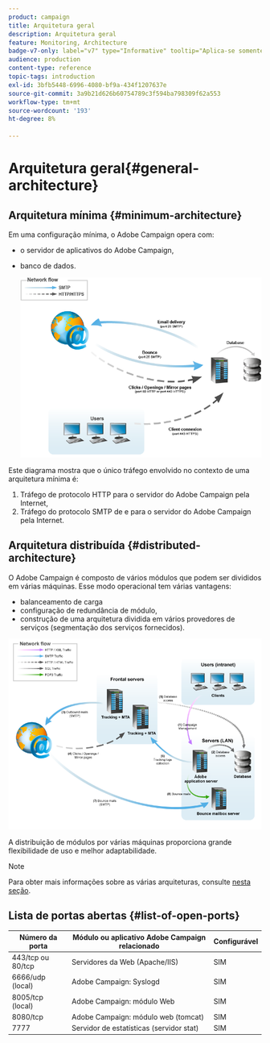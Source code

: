 ```yaml
---
product: campaign
title: Arquitetura geral
description: Arquitetura geral
feature: Monitoring, Architecture
badge-v7-only: label="v7" type="Informative" tooltip="Aplica-se somente ao Campaign Classic v7"
audience: production
content-type: reference
topic-tags: introduction
exl-id: 3bfb5448-6996-4080-bf9a-434f1207637e
source-git-commit: 3a9b21d626b60754789c3f594ba798309f62a553
workflow-type: tm+mt
source-wordcount: '193'
ht-degree: 8%

---
```


# Arquitetura geral{#general-architecture}



## Arquitetura mínima {#minimum-architecture}

Em uma configuração mínima, o Adobe Campaign opera com:

* o servidor de aplicativos do Adobe Campaign,
* banco de dados.

  ![](assets/formation_exploitation.png)

Este diagrama mostra que o único tráfego envolvido no contexto de uma arquitetura mínima é:

1. Tráfego de protocolo HTTP para o servidor do Adobe Campaign pela Internet,
1. Tráfego do protocolo SMTP de e para o servidor do Adobe Campaign pela Internet.

## Arquitetura distribuída {#distributed-architecture}

O Adobe Campaign é composto de vários módulos que podem ser divididos em várias máquinas. Esse modo operacional tem várias vantagens:

* balanceamento de carga
* configuração de redundância de módulo,
* construção de uma arquitetura dividida em vários provedores de serviços (segmentação dos serviços fornecidos).

![](assets/architecturerepartie.png)

A distribuição de módulos por várias máquinas proporciona grande flexibilidade de uso e melhor adaptabilidade.

>[!NOTE]
>
>Para obter mais informações sobre as várias arquiteturas, consulte [nesta seção](../../installation/using/general-architecture.md).

## Lista de portas abertas {#list-of-open-ports}

| Número da porta | Módulo ou aplicativo Adobe Campaign relacionado | Configurável |
|---|---|---|
| 443/tcp ou 80/tcp | Servidores da Web (Apache/IIS) | SIM |
| 6666/udp (local) | Adobe Campaign: Syslogd | SIM |
| 8005/tcp (local) | Adobe Campaign: módulo Web | SIM |
| 8080/tcp | Adobe Campaign: módulo web (tomcat) | SIM |
| 7777 | Servidor de estatísticas (servidor stat) | SIM |
